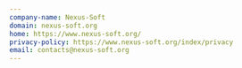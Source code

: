 ```yaml
---
company-name: Nexus-Soft
domain: nexus-soft.org
home: https://www.nexus-soft.org/
privacy-policy: https://www.nexus-soft.org/index/privacy
email: contacts@nexus-soft.org
---
```





